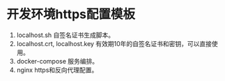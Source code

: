 # 开发环境https配置模板


1. localhost.sh 自签名证书生成脚本。
2. localhost.crt, localhost.key 有效期10年的自签名证书和密钥，可以直接使用。
3. docker-compose 服务编排。
4. nginx https和反向代理配置。
